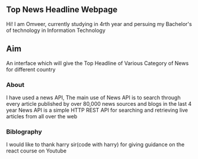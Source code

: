 ## Top News Headline Webpage

Hi! I am Omveer, currently studying in 4rth year and persuing my Bachelor's of technology in Information Technology

## Aim

An interface which will give the Top Headline of Various Category of News for different country

### About

I have used a news API, The main use of News API is to search through every article published by over 80,000 news sources and blogs in the last 4 year
News API is a simple HTTP REST API for searching and retrieving live articles from all over the web


### Biblography
I would like to thank harry sir(code with harry) for giving guidance on the react course on Youtube

